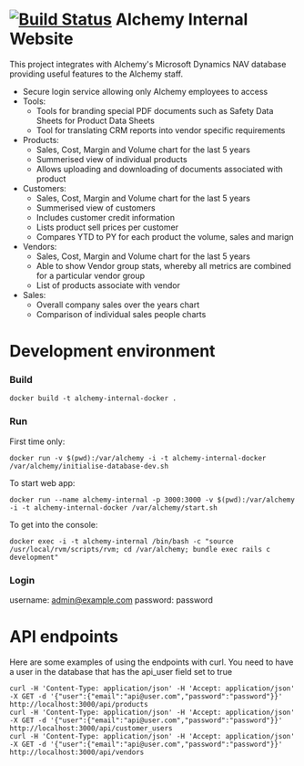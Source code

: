 [![Build Status](https://travis-ci.org/kurtmc/alchemy-internal-website.svg?branch=master)](https://travis-ci.org/kurtmc/alchemy-internal-website)
Alchemy Internal Website
========================
This project integrates with Alchemy's Microsoft Dynamics NAV database
providing useful features to the Alchemy staff.
- Secure login service allowing only Alchemy employees to access
- Tools:
	* Tools for branding special PDF documents such as Safety Data
	  Sheets for Product Data Sheets
	* Tool for translating CRM reports into vendor specific
	  requirements
- Products:
	* Sales, Cost, Margin and Volume chart for the last 5 years
	* Summerised view of individual products
	* Allows uploading and downloading of documents associated with
	  product
- Customers:
	* Sales, Cost, Margin and Volume chart for the last 5 years
	* Summerised view of customers
	* Includes customer credit information
	* Lists product sell prices per customer
	* Compares YTD to PY for each product the volume, sales and marign
- Vendors:
	* Sales, Cost, Margin and Volume chart for the last 5 years
	* Able to show Vendor group stats, whereby all metrics are
	  combined for a particular vendor group
	* List of products associate with vendor
- Sales:
	* Overall company sales over the years chart
	* Comparison of individual sales people charts	

Development environment
=======================

### Build
```
docker build -t alchemy-internal-docker .
```

### Run
First time only:
```
docker run -v $(pwd):/var/alchemy -i -t alchemy-internal-docker /var/alchemy/initialise-database-dev.sh
```
To start web app:
```
docker run --name alchemy-internal -p 3000:3000 -v $(pwd):/var/alchemy -i -t alchemy-internal-docker /var/alchemy/start.sh
```
To get into the console:
```
docker exec -i -t alchemy-internal /bin/bash -c "source /usr/local/rvm/scripts/rvm; cd /var/alchemy; bundle exec rails c development"
```

### Login
username: admin@example.com
password: password

API endpoints
=============
Here are some examples of using the endpoints with curl. You need to have a user
in the database that has the api_user field set to true
```
curl -H 'Content-Type: application/json' -H 'Accept: application/json' -X GET -d '{"user":{"email":"api@user.com","password":"password"}}' http://localhost:3000/api/products
curl -H 'Content-Type: application/json' -H 'Accept: application/json' -X GET -d '{"user":{"email":"api@user.com","password":"password"}}' http://localhost:3000/api/customer_users
curl -H 'Content-Type: application/json' -H 'Accept: application/json' -X GET -d '{"user":{"email":"api@user.com","password":"password"}}' http://localhost:3000/api/vendors
```
